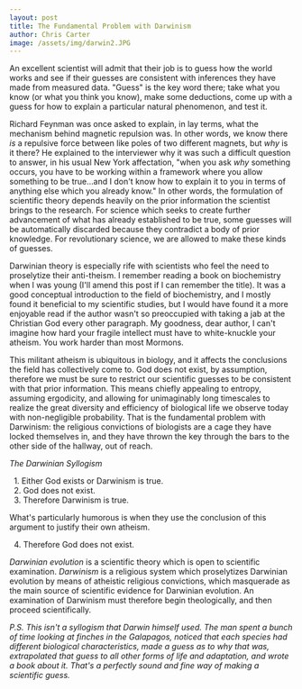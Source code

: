 ```yaml
---
layout: post
title: The Fundamental Problem with Darwinism
author: Chris Carter
image: /assets/img/darwin2.JPG
---
```


An excellent scientist will admit that their job is to guess how the world works and see if their guesses are consistent with inferences they have made from measured data. "Guess" is the key word there; take what you know (or what you think you know), make some deductions, come up with a guess for how to explain a particular natural phenomenon, and test it.

Richard Feynman was once asked to explain, in lay terms, what the mechanism behind magnetic repulsion was. In other words, we know there _is_ a repulsive force between like poles of two different magnets, but _why_ is it there? He explained to the interviewer why it was such a difficult question to answer, in his usual New York affectation, "when you ask _why_ something occurs, you have to be working within a framework where you allow something to be true...and I don't know how to explain it to you in terms of anything else which you already know." In other words, the formulation of scientific theory depends heavily on the prior information the scientist brings to the research. For science which seeks to create further advancement of what has already established to be true, some guesses will be automatically discarded because they contradict a body of prior knowledge. For revolutionary science, we are allowed to make these kinds of guesses.

Darwinian theory is especially rife with scientists who feel the need to proselytize their anti-theism. I remember reading a book on biochemistry when I was young (I'll amend this post if I can remember the title). It was a good conceptual introduction to the field of biochemistry, and I mostly found it beneficial to my scientific studies, but I would have found it a more enjoyable read if the author wasn't so preoccupied with taking a jab at the Christian God every other paragraph. My goodness, dear author, I can't imagine how hard your fragile intellect must have to white-knuckle your atheism. You work harder than most Mormons.

This militant atheism is ubiquitous in biology, and it affects the conclusions the field has collectively come to. God does not exist, by assumption, therefore we must be sure to restrict our scientific guesses to be consistent with that prior information. This means chiefly appealing to entropy, assuming ergodicity, and allowing for unimaginably long timescales to realize the great diversity and efficiency of biological life we observe today with non-negligible probability. That is the fundamental problem with Darwinism: the religious convictions of biologists are a cage they have locked themselves in, and they have thrown the key through the bars to the other side of the hallway, out of reach.

_The Darwinian Syllogism_

&nbsp; 1. Either God exists or Darwinism is true.<br>
&nbsp; 2. God does not exist.<br>
&nbsp; 3. Therefore Darwinism is true.

<p></p>

What's particularly humorous is when they use the conclusion of this argument to justify their own atheism.

&nbsp; 4. Therefore God does not exist.<br>

_Darwinian evolution_ is a scientific theory which is open to scientific examination. _Darwinism_ is a religious system which proselytizes Darwinian evolution by means of atheistic religious convictions, which masquerade as the main source of scientific evidence for Darwinian evolution. An examination of Darwinism must therefore begin theologically, and then proceed scientifically.

_P.S. This isn't a syllogism that Darwin himself used. The man spent a bunch of time looking at finches in the Galapagos, noticed that each species had different biological characteristics, made a guess as to why that was, extrapolated that guess to all other forms of life and adaptation, and wrote a book about it. That's a perfectly sound and fine way of making a scientific guess._
